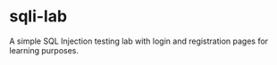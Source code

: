 # sqli-lab
A simple SQL Injection testing lab with login and registration pages for learning purposes.
